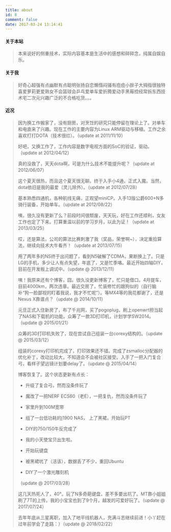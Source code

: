 ```yaml
---
title: about
id: 8
comment: false
date: 2017-03-24 13:14:41
---
```


#### 关于本站

> 本来说好的侧重技术，实际内容基本是生活中的感想和碎碎念，纯属自娱自乐。

#### 关于我

> 好奇心超强有点幽默有点聪明张扬自恋懒惰闷骚有痘痘小胖子大拇指很独特喜爱萝莉更爱熟女不会篮球会乒乓爱单车爱折腾爱动手黑莓控经常拆东西技术宅二次元兴趣广泛的不合格吃货。。。

#### 近况

> 因为换工作搬家了，没有厨房，对烹饪的研究只能停留在理论上了。对单车和电直来了兴趣。现在工作的主要内容为Linux ARM驱动与移植。工作之余喜欢打打DOTA（技术很烂）。（update at 2011/11/10）
> 
> 
> 好吧，又换工作了，工作内容是数字电视方面的SoC的验证，驱动。（update at 2012/04/12）
> 
> 
> 真的没救了，天天dota啊，可是为什么技术不能提升呢？（update at 2012/06/07）
> 
> 
> 这个夏天很热，而且这个夏天很无聊。终于入手小4通，正式入魔。当然，dota依旧是我的最爱（灵儿除外）。（update at 2012/07/28）
> 
> 
> 基本熟悉四通机，各种航线无痛，正观望miniCP。入手13版公爵600+N多骑行装备，开始单车。（update at 2012/08/22）
> 
> 
> 咦，很久没有更新了么？前段时间很颓废，天天玩，好在工作还顺利，女友工作也定了下来。打算重温以前的学习岁月，以此为证！（update at 2013/03/25）
> 
> 
> 哎，还是算法，公司的算法比赛刺激了我（奖品，荣誉啊~），决定重拾算法，继续向技术大牛看齐！（update at 2013/07/15）
> 
> 
> 用了两年多的NS终于出问题了，看到N5破解了CDMA，果断换上了。只是LG的手机，多少让人有点失望，年底了，又是忙季咯。最近开始四轴DIY，目前在开发板上调试中。（update @ 2013/12/11）
> 
> 
> 咦！我原来还有个博客，囧。很久没更新博客了，忙只是借口。4月提车，目前4000km，两次违章。最近交房了，忙装修忙的跟狗似的（自行脑补“狗一脸鄙视的盯着我说，我才不忙呢”）。等MX4等的我花都谢了，还是Nexus X靠谱点？（update @ 2014/10/11）
> 
> 
> 元旦正式入住新房了，布了千兆网，买了pogoplug，刷上openwrt担当起了NAS和下载机的功能。众筹了一款3D打印机，计划学学SW2014。（update @ 2015/01/21）
> 
> 
> 众筹的3D打印机失败了，现在尝试自己组装一台corexy结构的。（update @ 2015/03/12）
> 
> 
> 组装的corexy打印机完成了，打印效果还不错。完成了zsmalloc分配器的优化补丁，改动比较大，不知道会不会被社区接受。入手了一把入门复合弓，看样子望远镜计划要delay了。（update @ 2015/04/14）
> 
> 
> 博客恢复了。这个状态更新有点长：
> 
> - 升级了复合弓，然而没条件玩了
> 
> - 魔改了一把NERF ECS60（老E），一把复仇，然而没条件玩了
> 
> - 家里升到100M宽带
> 
> - 组了一台低功耗的j1900 NAS， 上了黑裙，开始玩PT
> 
> - DIY的750/150牛反完成了
> 
> - 我的小天使宝贝出生啦。
> 
> - 开始玩键盘
> 
> - 被黑裙吭了（活该），数据丢了不少，重回Ubuntu
> 
> - DIY了一个激光雕刻机
> 
> （update @ 2017/03/28）
> 
> 
> 这几天热死人了，40°。玩了N多奇葩键盘，差不多要出坑了。MT靠小姐姐刷了7T的上传。我的小宝宝也到了9个月，越发的可爱好玩了。（update @ 2017/07/24）
> 
> 去年年底从三星离职，加入了地平线机器人，充满斗志继续前进！小丫赶在过年前学会了走路：）（update @ 2018/02/22）